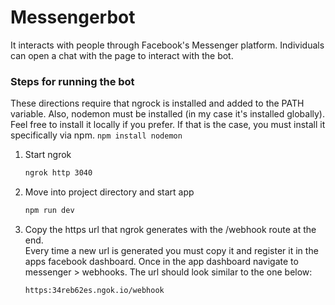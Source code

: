 # Messengerbot
It interacts with people through Facebook's Messenger platform. Individuals can open a chat with the page to interact with the bot.  

### Steps for running the bot

These directions require that ngrock is installed and added to the PATH variable. Also, nodemon must be installed (in my case it's installed globally). Feel free to install it locally if you prefer. If that is the case, you must install it specifically via npm. ```npm install nodemon```


1. Start ngrok 
    ```sh
    ngrok http 3040
    ```

2. Move into project directory and start app
    ```sh
    npm run dev
    ```

3. Copy the https url that ngrok generates with the /webhook route at the end.</br>
   Every time a new url is generated you must copy it and register it in the apps facebook dashboard. Once in the app dashboard navigate to messenger > webhooks. The url should look similar to the one below: </br>
  
    ````
    https:34reb62es.ngok.io/webhook
    ````
